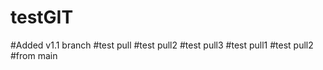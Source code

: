 # testGIT
#Added v1.1 branch 
#test pull
#test pull2
#test pull3
#test pull1
#test pull2
#from main
